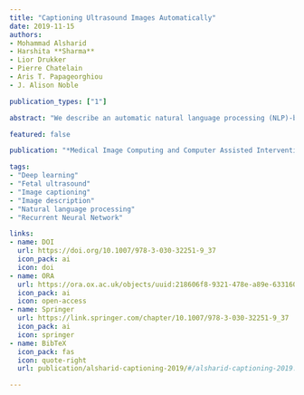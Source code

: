 ```yaml
---
title: "Captioning Ultrasound Images Automatically"
date: 2019-11-15
authors:
- Mohammad Alsharid
- Harshita **Sharma**
- Lior Drukker
- Pierre Chatelain
- Aris T. Papageorghiou
- J. Alison Noble

publication_types: ["1"]

abstract: "We describe an automatic natural language processing (NLP)-based image captioning method to describe fetal ultrasound video content by modelling the vocabulary commonly used by sonographers and sonologists. The generated captions are similar to the words spoken by a sonographer when describing the scan experience in terms of visual content and performed scanning actions. Using full-length second-trimester fetal ultrasound videos and text derived from accompanying expert voice-over audio recordings, we train deep learning models consisting of convolutional neural networks and recurrent neural networks in merged configurations to generate captions for ultrasound video frames. We evaluate different model architectures using established general metrics (BLEU, ROUGE-L) and application-specific metrics. Results show that the proposed models can learn joint representations of image and text to generate relevant and descriptive captions for anatomies, such as the spine, the abdomen, the heart, and the head, in clinical fetal ultrasound scans."

featured: false

publication: "*Medical Image Computing and Computer Assisted Intervention – MICCAI 2019*"

tags:
- "Deep learning"
- "Fetal ultrasound"
- "Image captioning"
- "Image description"
- "Natural language processing"
- "Recurrent Neural Network"

links:
- name: DOI
  url: https://doi.org/10.1007/978-3-030-32251-9_37
  icon_pack: ai
  icon: doi
- name: ORA
  url: https://ora.ox.ac.uk/objects/uuid:218606f8-9321-478e-a89e-63316058c546
  icon_pack: ai
  icon: open-access
- name: Springer
  url: https://link.springer.com/chapter/10.1007/978-3-030-32251-9_37
  icon_pack: ai
  icon: springer
- name: BibTeX
  icon_pack: fas
  icon: quote-right
  url: publication/alsharid-captioning-2019/#/alsharid-captioning-2019.bib

---
```

